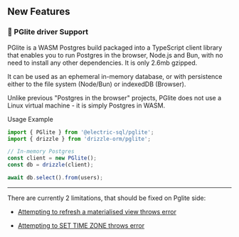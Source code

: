 ## New Features

### 🎉 PGlite driver Support

PGlite is a WASM Postgres build packaged into a TypeScript client library that enables you to run Postgres in the browser, Node.js and Bun, with no need to install any other dependencies. It is only 2.6mb gzipped.

It can be used as an ephemeral in-memory database, or with persistence either to the file system (Node/Bun) or indexedDB (Browser).

Unlike previous "Postgres in the browser" projects, PGlite does not use a Linux virtual machine - it is simply Postgres in WASM.

Usage Example
```ts
import { PGlite } from '@electric-sql/pglite';
import { drizzle } from 'drizzle-orm/pglite';

// In-memory Postgres
const client = new PGlite();
const db = drizzle(client);

await db.select().from(users);
```
---
There are currently 2 limitations, that should be fixed on Pglite side:

- [Attempting to refresh a materialised view throws error](https://github.com/electric-sql/pglite/issues/63)

- [Attempting to SET TIME ZONE throws error](https://github.com/electric-sql/pglite/issues/62)
